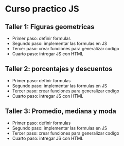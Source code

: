 # Curso practico JS


## Taller 1: Figuras geometricas

- Primer paso: definir formulas
- Segundo paso: implementar las formulas en JS
- Tercer paso: crear funciones para generalizar codigo
- Cuarto paso: intregar JS con HTML

## Taller 2: porcentajes y descuentos

- Primer paso: definir formulas
- Segundo paso: implementar las formulas en JS
- Tercer paso: crear funciones para generalizar codigo
- Cuarto paso: intregar JS con HTML

## Taller 3: Promedio, mediana y moda

- Primer paso: definir formulas
- Segundo paso: implementar las formulas en JS
- Tercer paso: crear funciones para generalizar codigo
- Cuarto paso: intregar JS con HTML